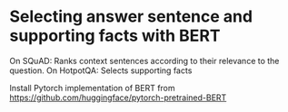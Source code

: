 # Selecting answer sentence and supporting facts with BERT

On SQuAD: Ranks context sentences according to their relevance to the question.
On HotpotQA: Selects supporting facts

Install Pytorch implementation of BERT from https://github.com/huggingface/pytorch-pretrained-BERT
